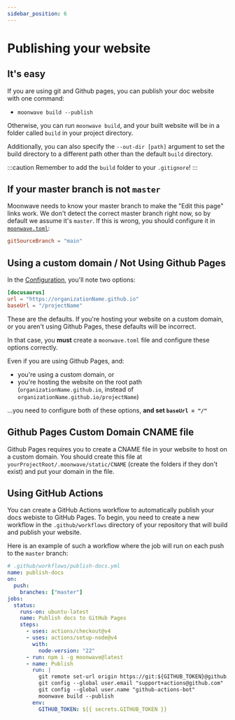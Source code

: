 ```yaml
---
sidebar_position: 6
---
```


# Publishing your website

## It's easy


If you are using git and Github pages, you can publish your doc website with one command:

- `moonwave build --publish`

Otherwise, you can run `moonwave build`, and your built website will be in a folder called `build` in your project directory.

Additionally, you can also specify the `--out-dir [path]` argument to set the build directory to a different path other than the default `build` directory.

:::caution
Remember to add the `build` folder to your `.gitignore`!
:::

## If your master branch is not `master`
Moonwave needs to know your master branch to make the "Edit this page" links work. We don't detect the correct master branch right now, so by default we assume it's `master`. If this is wrong, you should configure it in [`moonwave.toml`](Configuration):

```toml
gitSourceBranch = "main"
```

## Using a custom domain / Not Using Github Pages

In the [Configuration](Configuration), you'll note two options:

```toml
[docusaurus]
url = "https://organizationName.github.io"
baseUrl = "/projectName"
```

These are the defaults. If you're hosting your website on a custom domain, or you aren't using Github Pages, these defaults will be incorrect.

In that case, you **must** create a `moonwave.toml` file and configure these options correctly.

Even if you are using Github Pages, and:
- you're using a custom domain, or
- you're hosting the website on the root path (`organizationName.github.io`, instead of `organizationName.github.io/projectName`)
  
...you need to configure both of these options, **and set `baseUrl = "/"`**

## Github Pages Custom Domain CNAME file

Github Pages requires you to create a CNAME file in your website to host on a custom domain. You should create this file at `yourProjectRoot/.moonwave/static/CNAME` (create the folders if they don't exist) and put your domain in the file. 

## Using GitHub Actions

You can create a GitHub Actions workflow to automatically publish your docs webiste to GitHub Pages. To begin, you need to create a new workflow in the `.github/workflows` directory of your repository that will build and publish your website.

Here is an example of such a workflow where the job will run on each push to the `master` branch:

```yaml
# .github/workflows/publish-docs.yml
name: publish-docs
on:
  push:
    branches: ["master"]
jobs:
  status:
    runs-on: ubuntu-latest
    name: Publish docs to GitHub Pages
    steps:
      - uses: actions/checkout@v4
      - uses: actions/setup-node@v4
        with:
          node-version: "22"
      - run: npm i -g moonwave@latest
      - name: Publish
        run: |
          git remote set-url origin https://git:${GITHUB_TOKEN}@github.com/${GITHUB_REPOSITORY}.git
          git config --global user.email "support+actions@github.com"
          git config --global user.name "github-actions-bot"
          moonwave build --publish
        env:
          GITHUB_TOKEN: ${{ secrets.GITHUB_TOKEN }}
```
